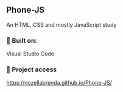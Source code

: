 ## Phone-JS
An HTML, CSS and mostly JavaScript study
 
### :hammer: Built on:
Visual Studio Code

### 📁 Project access
https://nozellabrenda.github.io/Phone-JS/
